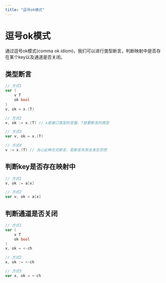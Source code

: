 ```yaml
---
title: "逗号ok模式"
---
```


# 逗号ok模式

通过逗号ok模式(comma ok idiom)，我们可以进行类型断言，判断映射中是否存在某个key以及通道是否关闭。

## 类型断言

```go
// 方式1
var (
    v T
    ok bool
)
v, ok = x.(T)

// 方式2
v, ok := x.(T) // x是接口类型的变量，T是要断言的类型

// 方式3
var v, ok = x.(T)

// 方式4
v := x.(T) // 当心此种方式断言，若断言失败会发生恐慌
```

## 判断key是否存在映射中

```go
// 方式1
v, ok := a[x]

// 方式2
var v, ok = a[x]
```

## 判断通道是否关闭

```go
// 方式1
var (
    x T
    ok bool
)
x, ok = <-ch

// 方式2
x, ok := <-ch

// 方式3
var x, ok = <-ch
```